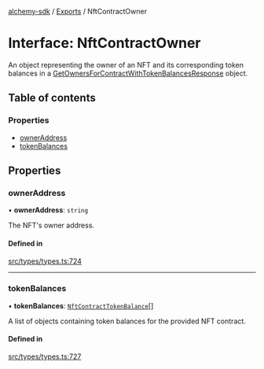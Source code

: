 [alchemy-sdk](../README.md) / [Exports](../modules.md) / NftContractOwner

# Interface: NftContractOwner

An object representing the owner of an NFT and its corresponding token
balances in a [GetOwnersForContractWithTokenBalancesResponse](GetOwnersForContractWithTokenBalancesResponse.md) object.

## Table of contents

### Properties

- [ownerAddress](NftContractOwner.md#owneraddress)
- [tokenBalances](NftContractOwner.md#tokenbalances)

## Properties

### ownerAddress

• **ownerAddress**: `string`

The NFT's owner address.

#### Defined in

[src/types/types.ts:724](https://github.com/alchemyplatform/alchemy-sdk-js/blob/8b1ae5c/src/types/types.ts#L724)

___

### tokenBalances

• **tokenBalances**: [`NftContractTokenBalance`](NftContractTokenBalance.md)[]

A list of objects containing token balances for the provided NFT contract.

#### Defined in

[src/types/types.ts:727](https://github.com/alchemyplatform/alchemy-sdk-js/blob/8b1ae5c/src/types/types.ts#L727)

